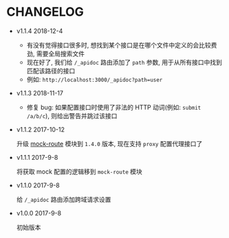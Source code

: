 # CHANGELOG

* v1.1.4 2018-12-4

  * 有没有觉得接口很多时, 想找到某个接口是在哪个文件中定义的会比较费劲, 需要全局搜索文件
  * 现在好了, 我们给 `/_apidoc` 路由添加了 `path` 参数, 用于从所有接口中找到匹配该路径的接口
  * 例如: `http://localhost:3000/_apidoc?path=user`

* v1.1.3 2018-11-17

  * 修复 bug: 如果配置接口时使用了非法的 HTTP 动词(例如: `submit /a/b/c`), 则给出警告并跳过该接口

* v1.1.2 2017-10-12

  升级 [mock-route](https://github.com/ufologist/mock-route) 模块到 `1.4.0` 版本, 现在支持 `proxy` 配置代理接口了

* v1.1.1 2017-9-8

  将获取 mock 配置的逻辑移到 `mock-route` 模块

* v1.1.0 2017-9-8

  给 `/_apidoc` 路由添加跨域请求设置

* v1.0.0 2017-9-8

  初始版本